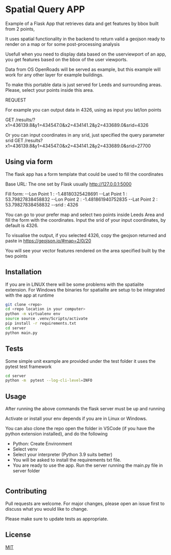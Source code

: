 # Spatial Query APP

Example of a Flask App that retrieves data and get features by bbox built from 2 points,

It uses spatial functionality in the backend to return valid a geojson ready to render on a map or for some post-processing analysis

Usefull when you need to display data based on the userviewport of an app, you get features based on the bbox of the user viewports.

Data from OS OpenRoads will be served as example, but this example will work for any other layer for example buildings.

To make this portable data is just served for Leeds and surrounding areas.
Please, select your points inside this area.

REQUEST

For example you can output data in 4326, using as input you lat/lon points

GET /results/?x1=436139.8&y1=434547.0&x2=434141.2&y2=433689.0&srid=4326

Or you can input coordinates in any srid, just specified the query parameter srid
GET /results?x1=436139.8&y1=434547.0&x2=434141.2&y2=433689.0&srid=27700

## Using via form

The flask app has a form template that could be used to fill the coordinates

Base URL: The one set by Flask usually http://127.0.0.1:5000

Fill form:
--Lon Point 1 : -1.48180325428691
--Lat Point 1 : 53.79827838458832
--Lon Point 2 : -1.481861940752835
--Lat Point 2 : 53.79827838458832
--srid : 4326

You can go to your prefer map and select two points inside Leeds Area and fill the form with the coordinates.
Input the srid of your input coordinates, by default is 4326.

To visualise the output, if you selected 4326, copy the geojson returned and paste in https://geojson.io/#map=2/0/20

You will see your vector features rendered on the area specified built by the two points

## Installation

If you are in LINUX there will be some problems with the spatialite extension.
For Windows the binaries for spatialite are setup to be integrated with the app at runtime

```bash
git clone <repo>
cd <repo location in your computer>
python -m virtualenv env
source source .venv/Scripts/activate
pip install -r requirements.txt
cd server
python main.py

```

## Tests

Some simple unit example are provided under the test folder it uses the pytest test framework

```bash
cd server
python -m  pytest --log-cli-level=INFO
```

## Usage

After running the above commands the flask server must be up and running

Activate or install your env depends if you are in Linux or Windows.

You can also clone the repo open the folder in VSCode (if you have the python extension installed), and do the following

- Python: Create Environment
- Select venv
- Select your interpreter (Python 3.9 suits better)
- You will be asked to install the requirements txt file.
- You are ready to use the app. Run the server running the main.py file in server folder

```

```

## Contributing

Pull requests are welcome. For major changes, please open an issue first
to discuss what you would like to change.

Please make sure to update tests as appropriate.

## License

[MIT](https://choosealicense.com/licenses/mit/)

```

```
